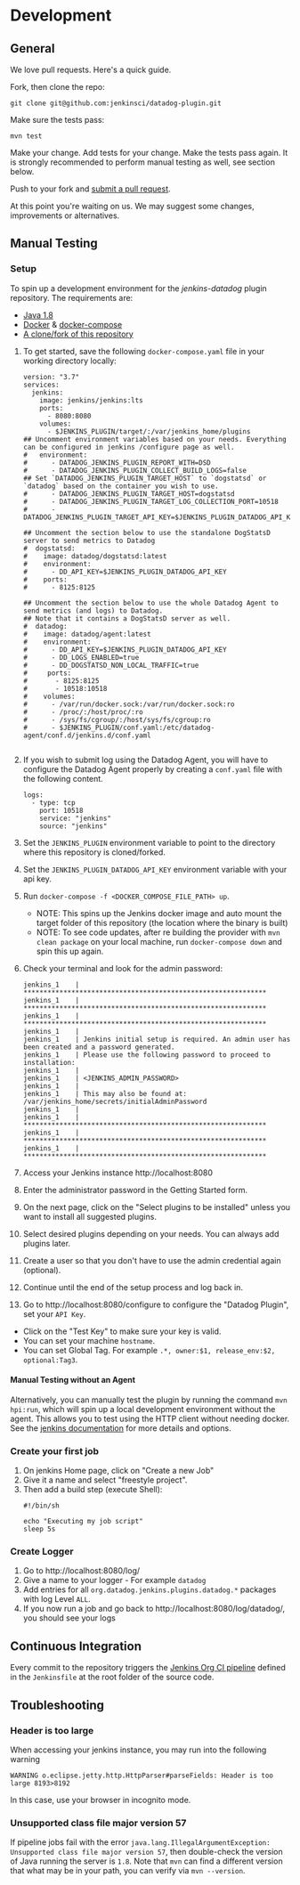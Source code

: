 # Development

## General

We love pull requests. Here's a quick guide.

Fork, then clone the repo:

    git clone git@github.com:jenkinsci/datadog-plugin.git

Make sure the tests pass:

    mvn test

Make your change. Add tests for your change. Make the tests pass again.
It is strongly recommended to perform manual testing as well, see section below.


Push to your fork and [submit a pull request][pr].

[pr]: https://github.com/your-username/datadog-plugin/compare/jenkinsci:master...master

At this point you're waiting on us. We may suggest some changes, improvements or alternatives.

## Manual Testing

### Setup

To spin up a development environment for the *jenkins-datadog* plugin repository. The requirements are:

* [Java 1.8](https://www.java.com/en/download/)
* [Docker](https://docs.docker.com/get-started/) & [docker-compose](https://docs.docker.com/compose/install/)
* [A clone/fork of this repository](https://help.github.com/en/articles/fork-a-repo)


1. To get started, save the following `docker-compose.yaml` file in your working directory locally:

    ```
    version: "3.7"
    services:
      jenkins:
        image: jenkins/jenkins:lts
        ports:
          - 8080:8080
        volumes:
          - $JENKINS_PLUGIN/target/:/var/jenkins_home/plugins
    ## Uncomment environment variables based on your needs. Everything can be configured in jenkins /configure page as well. 
    #   environment:
    #      - DATADOG_JENKINS_PLUGIN_REPORT_WITH=DSD
    #      - DATADOG_JENKINS_PLUGIN_COLLECT_BUILD_LOGS=false
    ## Set `DATADOG_JENKINS_PLUGIN_TARGET_HOST` to `dogstatsd` or `datadog` based on the container you wish to use.
    #      - DATADOG_JENKINS_PLUGIN_TARGET_HOST=dogstatsd
    #      - DATADOG_JENKINS_PLUGIN_TARGET_LOG_COLLECTION_PORT=10518
    #      - DATADOG_JENKINS_PLUGIN_TARGET_API_KEY=$JENKINS_PLUGIN_DATADOG_API_KEY
      
    ## Uncomment the section below to use the standalone DogStatsD server to send metrics to Datadog
    #  dogstatsd:
    #    image: datadog/dogstatsd:latest
    #    environment:
    #      - DD_API_KEY=$JENKINS_PLUGIN_DATADOG_API_KEY
    #    ports:
    #      - 8125:8125
    
    ## Uncomment the section below to use the whole Datadog Agent to send metrics (and logs) to Datadog. 
    ## Note that it contains a DogStatsD server as well.
    #  datadog:
    #    image: datadog/agent:latest
    #    environment:
    #      - DD_API_KEY=$JENKINS_PLUGIN_DATADOG_API_KEY
    #      - DD_LOGS_ENABLED=true
    #      - DD_DOGSTATSD_NON_LOCAL_TRAFFIC=true 
    #     ports:
    #       - 8125:8125
    #       - 10518:10518
    #    volumes:
    #      - /var/run/docker.sock:/var/run/docker.sock:ro
    #      - /proc/:/host/proc/:ro
    #      - /sys/fs/cgroup/:/host/sys/fs/cgroup:ro
    #      - $JENKINS_PLUGIN/conf.yaml:/etc/datadog-agent/conf.d/jenkins.d/conf.yaml   
               
    ```
1. If you wish to submit log using the Datadog Agent, you will have to configure the Datadog Agent properly by creating a `conf.yaml` file with the following content.

    ```
    logs:
      - type: tcp
        port: 10518
        service: "jenkins"
        source: "jenkins"
    ```
1. Set the `JENKINS_PLUGIN` environment variable to point to the directory where this repository is cloned/forked.
1. Set the `JENKINS_PLUGIN_DATADOG_API_KEY` environment variable with your api key.
1. Run `docker-compose -f <DOCKER_COMPOSE_FILE_PATH> up`.
    - NOTE: This spins up the Jenkins docker image and auto mount the target folder of this repository (the location where the binary is built)
    - NOTE: To see code updates, after re building the provider with `mvn clean package` on your local machine, run `docker-compose down` and spin this up again.
1. Check your terminal and look for the admin password:
    ```
    jenkins_1    | *************************************************************
    jenkins_1    | *************************************************************
    jenkins_1    | *************************************************************
    jenkins_1    |
    jenkins_1    | Jenkins initial setup is required. An admin user has been created and a password generated.
    jenkins_1    | Please use the following password to proceed to installation:
    jenkins_1    |
    jenkins_1    | <JENKINS_ADMIN_PASSWORD>
    jenkins_1    |
    jenkins_1    | This may also be found at: /var/jenkins_home/secrets/initialAdminPassword
    jenkins_1    |
    jenkins_1    | *************************************************************
    jenkins_1    | *************************************************************
    jenkins_1    | *************************************************************
    ``` 

1. Access your Jenkins instance http://localhost:8080
1. Enter the administrator password in the Getting Started form.
1. On the next page, click on the "Select plugins to be installed" unless you want to install all suggested plugins. 
1. Select desired plugins depending on your needs. You can always add plugins later.
1. Create a user so that you don't have to use the admin credential again (optional).
1. Continue until the end of the setup process and log back in.
1. Go to http://localhost:8080/configure to configure the "Datadog Plugin", set your `API Key`.
  - Click on the "Test Key" to make sure your key is valid.
  - You can set your machine `hostname`.
  - You can set Global Tag. For example `.*, owner:$1, release_env:$2, optional:Tag3`.
  
#### Manual Testing without an Agent

Alternatively, you can manually test the plugin by running the command `mvn hpi:run`, which will spin up a local development environment without the agent. This allows you to test using the HTTP client without needing docker. See the [jenkins documentation](https://jenkinsci.github.io/maven-hpi-plugin/run-mojo.html) for more details and options.

### Create your first job

1. On jenkins Home page, click on "Create a new Job" 
1. Give it a name and select "freestyle project".
1. Then add a build step (execute Shell):
    ```
    #!/bin/sh
    
    echo "Executing my job script"
    sleep 5s
    ```

### Create Logger
1. Go to http://localhost:8080/log/
1. Give a name to your logger - For example `datadog`
1. Add entries for all `org.datadog.jenkins.plugins.datadog.*` packages with log Level `ALL`.
1. If you now run a job and go back to http://localhost:8080/log/datadog/, you should see your logs

## Continuous Integration

Every commit to the repository triggers the [Jenkins Org CI pipeline](https://jenkins.io/doc/developer/publishing/continuous-integration/) defined in the `Jenkinsfile` at the root folder of the source code.

## Troubleshooting

### Header is too large

When accessing your jenkins instance, you may run into the following warning
```
WARNING o.eclipse.jetty.http.HttpParser#parseFields: Header is too large 8193>8192
```
In this case, use your browser in incognito mode.


### Unsupported class file major version 57

If pipeline jobs fail with the error `java.lang.IllegalArgumentException: Unsupported class file major version 57`, then double-check the version of Java running the server is `1.8`.  Note that `mvn` can find a different version that what may be in your path, you can verify via `mvn --version`.
